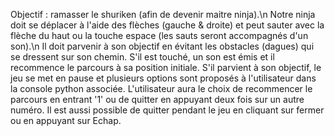 Objectif : ramasser le shuriken (afin de devenir maitre ninja).\n
Notre ninja doit se déplacer à l'aide des flèches (gauche & droite) et peut sauter avec la flèche du haut ou la touche espace (les sauts seront accompagnés d'un son).\n
Il doit parvenir à son objectif en évitant les obstacles (dagues) qui se dressent sur son chemin.
S'il est touché, un son est émis et il recommence le parcours à sa position initiale.
S'il parvient à son objectif, le jeu se met en pause et plusieurs options sont proposés à l'utilisateur dans la console python associée.
L'utilisateur aura le choix de recommencer le parcours en entrant '1' ou de quitter en appuyant deux fois sur un autre numéro.
Il est aussi possible de quitter pendant le jeu en cliquant sur fermer ou en appuyant sur Echap.
